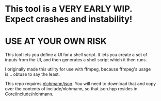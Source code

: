 # This tool is a VERY EARLY WIP. Expect crashes and instability!
# USE AT YOUR OWN RISK

This tool lets you define a UI for a shell script. It lets you create a set of inputs from the UI, and then generates a shell script which it then runs.

I originally made this utility for use with ffmpeg, because ffmpeg's usage is... obtuse to say the least.

This repo requires [nlohmann/json](https://github.com/nlohmann/json). You will need to download that and copy over the contents of include/nlohmann, so that json.hpp resides in Core/include/nlohmann.

